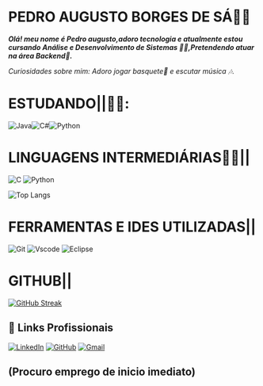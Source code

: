 # PEDRO AUGUSTO BORGES DE SÁ👩‍💻

***Olá! meu nome é Pedro augusto,adoro tecnologia e atualmente estou cursando Análise e Desenvolvimento de Sistemas 👨‍🎓,Pretendendo atuar na área Backend🥇.***


*Curiosidades sobre mim: Adoro jogar basquete🏀 e escutar música 🎶.*

# ESTUDANDO||👨‍💻:

![Java](https://img.shields.io/badge/java-%23ED8B00.svg?style=for-the-badge&logo=openjdk&logoColor=white)![C#](https://img.shields.io/badge/C%23-239120?style=for-the-badge&logo=c-sharp&logoColor=white)![Python](https://img.shields.io/badge/python-3670A0?style=for-the-badge&logo=python&logoColor=ffdd54)

#                LINGUAGENS INTERMEDIÁRIAS👨‍💻||

![C](https://img.shields.io/badge/C-00599C?style=for-the-badge&logo=c&logoColor=white)	![Python](https://img.shields.io/badge/python-3670A0?style=for-the-badge&logo=python&logoColor=ffdd54)

![Top Langs](https://github-readme-stats-git-masterrstaa-rickstaa.vercel.app/api/top-langs/?username=Uaugusto098&bg_color=000&border_color=30A3DC&title_color=E94D5F&text_color=FFF)

# FERRAMENTAS E IDES UTILIZADAS||
![Git](https://img.shields.io/badge/GIT-E44C30?style=for-the-badge&logo=git&logoColor=white)
![Vscode](https://img.shields.io/badge/Vscode-007ACC?style=for-the-badge&logo=visual-studio-code&logoColor=white)
![Eclipse](https://img.shields.io/badge/Eclipse-FE7A16.svg?style=for-the-badge&logo=Eclipse&logoColor=white)

# GITHUB||
[![GitHub Streak](https://streak-stats.demolab.com/?user=Uaugusto098&theme=bear&background=000&border=30A3DC&dates=FFF)](https://git.io/streak-stats)




## 🔗 Links Profissionais
[![LinkedIn](https://img.shields.io/badge/LinkedIn-0077B5?style=for-the-badge&logo=linkedin&logoColor=white)](https://www.linkedin.com/in/pedro-augusto-borges-de-sá-374849322/)
[![GitHub](https://img.shields.io/badge/GitHub-100000?style=for-the-badge&logo=github&logoColor=white)](https://github.com/Uaugusto098)
[![Gmail](https://img.shields.io/badge/Gmail-333333?style=for-the-badge&logo=gmail&logoColor=red)](mailto:pedroaugusto.borges36@gmail.com)
## (Procuro emprego de inicio imediato)





